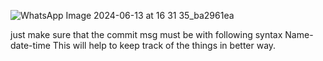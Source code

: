 ![WhatsApp Image 2024-06-13 at 16 31 35_ba2961ea](https://github.com/VirajSurve/Hotel-Booking-Project/assets/126882628/00a2a28e-b89a-4375-9515-5d6c0dba6094)

just make sure that the commit msg must be with following syntax
Name-date-time
This will help to keep track of the things in better way.
